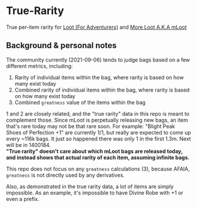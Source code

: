# True-Rarity
True per-item rarity for [Loot (For Adventurers)](https://etherscan.io/address/0xff9c1b15b16263c61d017ee9f65c50e4ae0113d7) and [More Loot A.K.A mLoot](https://etherscan.io/address/0x1dfe7Ca09e99d10835Bf73044a23B73Fc20623DF)

## Background & personal notes
The community currently (2021-09-06) tends to judge bags based on a few different metrics, including:
  1. Rarity of individual items within the bag, where rarity is based on how many exist today
  2. Combined rarity of individual items within the bag, where rarity is based on how many exist today
  3. Combined `greatness` value of the items within the bag

1 and 2 are closely related, and the "true rarity" data in this repo is meant to complement those. Since mLoot is perpetually releasing new bags, an item that's rare today may not be that rare soon.  For example:
"Blight Peak Shoes of Perfection +1" are currently 1/1, but really are expected to come up every ~116k bags. It just so happened there was only 1 in the first 1.3m. Next will be in 1400184.  
**"True rarity" doesn't care about which mLoot bags are released today, and instead shows that actual rarity of each item, assuming infinite bags.**

This repo does not focus on any `greatness` calculations (3), because AFAIA, `greatness` is not directly used by any derivatives.

Also, as demonstrated in the true rarity data, a lot of items are simply impossible. As an example, it's impossible to have Divine Robe with +1 or even a prefix.
